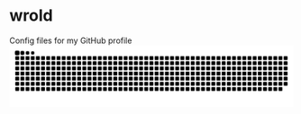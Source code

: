 # wrold
Config files for my GitHub profile
![贪吃蛇](https://raw.githubusercontent.com/Platane/snk/output/github-contribution-grid-snake.svg)
